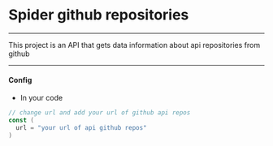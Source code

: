 # Spider github repositories

---

This project is an API that gets data information about api repositories from github

---

#### Config

* In your code

```go
// change url and add your url of github api repos
const (
  url = "your url of api github repos"
)

```
